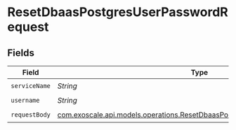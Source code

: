 # ResetDbaasPostgresUserPasswordRequest


## Fields

| Field                                                                                                                                                | Type                                                                                                                                                 | Required                                                                                                                                             | Description                                                                                                                                          |
| ---------------------------------------------------------------------------------------------------------------------------------------------------- | ---------------------------------------------------------------------------------------------------------------------------------------------------- | ---------------------------------------------------------------------------------------------------------------------------------------------------- | ---------------------------------------------------------------------------------------------------------------------------------------------------- |
| `serviceName`                                                                                                                                        | *String*                                                                                                                                             | :heavy_check_mark:                                                                                                                                   | N/A                                                                                                                                                  |
| `username`                                                                                                                                           | *String*                                                                                                                                             | :heavy_check_mark:                                                                                                                                   | N/A                                                                                                                                                  |
| `requestBody`                                                                                                                                        | [com.exoscale.api.models.operations.ResetDbaasPostgresUserPasswordRequestBody](../../models/operations/ResetDbaasPostgresUserPasswordRequestBody.md) | :heavy_check_mark:                                                                                                                                   | N/A                                                                                                                                                  |